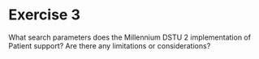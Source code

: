 # Exercise 3

What search parameters does the Millennium DSTU 2 implementation of Patient support? Are there any limitations or considerations?